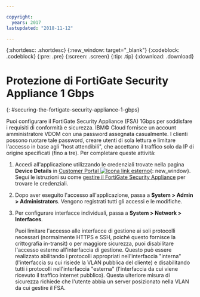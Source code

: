 ```yaml
---

copyright:
  years: 2017
lastupdated: "2018-11-12"

---
```


{:shortdesc: .shortdesc}
{:new_window: target="_blank"}
{:codeblock: .codeblock}
{:pre: .pre}
{:screen: .screen}
{:tip: .tip}
{:download: .download}

# Protezione di FortiGate Security Appliance 1 Gbps
{: #securing-the-fortigate-security-appliance-1-gbps}

Puoi configurare il FortiGate Security Appliance (FSA) 1Gbps per soddisfare i requisiti di conformità e sicurezza. IBM© Cloud fornisce un account amministratore VDOM con una password assegnata casualmente. I clienti possono ruotare tale password, creare utenti di sola lettura e limitare l'accesso in base agli "host attendibili", che accettano il traffico solo da IP di origine specificati (fino a tre). Per completare queste attività:

1. Accedi all'applicazione utilizzando le credenziali trovate nella pagina **Device Details** in [Customer Portal ![Icona link esterno](../../icons/launch-glyph.svg "Icona link esterno")](https://control.softlayer.com/){: new_window}. Segui le istruzioni su come [gestire il FortiGate Security Appliance](/docs/infrastructure/fortigate-1g?topic=fortigate-1g-managing-the-fortigate-security-appliance-1gbps) per trovare le credenziali.
2. Dopo aver eseguito l'accesso all'applicazione, passa a **System > Admin > Administrators**. Vengono registrati tutti gli accessi e le modifiche.
3. Per configurare interfacce individuali, passa a **System > Network > Interfaces**.

    Puoi limitare l'accesso alle interfacce di gestione ai soli protocolli necessari (normalmente HTTPS e SSH, poiché questo fornisce la crittografia in-transit) o per maggiore sicurezza, puoi disabilitare l'accesso esterno all'interfaccia di gestione. Questo può essere realizzato abilitando i protocolli appropriati nell'interfaccia "interna" (l'interfaccia su cui risiede la VLAN pubblica del cliente) e disabilitando tutti i protocolli nell'interfaccia "esterna" (l'interfaccia da cui viene ricevuto il traffico internet pubblico). Questa ulteriore misura di sicurezza richiede che l'utente abbia un server posizionato nella VLAN da cui gestire il FSA. 
